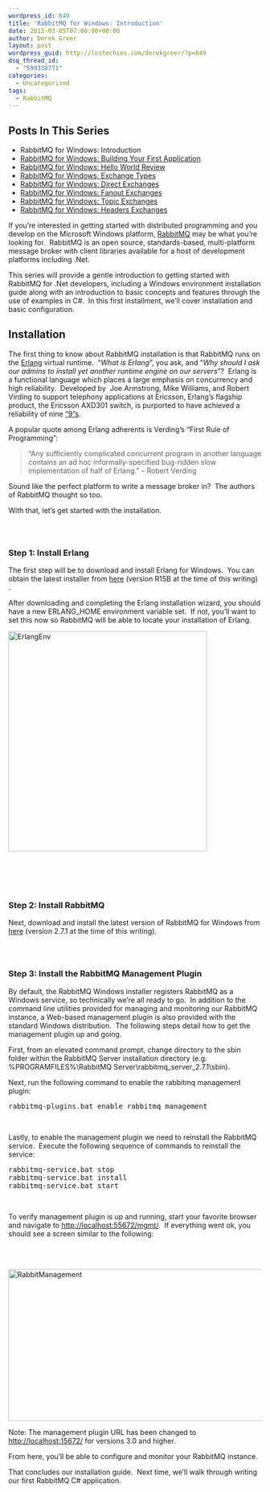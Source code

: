 ```yaml
---
wordpress_id: 649
title: 'RabbitMQ for Windows: Introduction'
date: 2012-03-05T07:00:00+00:00
author: Derek Greer
layout: post
wordpress_guid: http://lostechies.com/derekgreer/?p=649
dsq_thread_id:
  - "599330771"
categories:
  - Uncategorized
tags:
  - RabbitMQ
---
```

## Posts In This Series

<div>
  <ul>
    <li>
      RabbitMQ for Windows: Introduction
    </li>
    <li>
      <a href="https://lostechies.com/derekgreer/2012/03/07/rabbitmq-for-windows-building-your-first-application/">RabbitMQ for Windows: Building Your First Application</a>
    </li>
    <li>
      <a href="https://lostechies.com/derekgreer/2012/03/18/rabbitmq-for-windows-hello-world-review/">RabbitMQ for Windows: Hello World Review</a>
    </li>
    <li>
      <a href="https://lostechies.com/derekgreer/2012/03/28/rabbitmq-for-windows-exchange-types/">RabbitMQ for Windows: Exchange Types</a>
    </li>
    <li>
      <a href="https://lostechies.com/derekgreer/2012/04/02/rabbitmq-for-windows-direct-exchanges/">RabbitMQ for Windows: Direct Exchanges</a>
    </li>
    <li>
      <a href="https://lostechies.com/derekgreer/2012/05/16/rabbitmq-for-windows-fanout-exchanges/">RabbitMQ for Windows: Fanout Exchanges</a>
    </li>
    <li>
      <a href="https://lostechies.com/derekgreer/2012/05/18/rabbitmq-for-windows-topic-exchanges/">RabbitMQ for Windows: Topic Exchanges</a>
    </li>
    <li>
      <a href="https://lostechies.com/derekgreer/2012/05/29/rabbitmq-for-windows-headers-exchanges/">RabbitMQ for Windows: Headers Exchanges</a>
    </li>
  </ul>
</div>

If you’re interested in getting started with distributed programming and you develop on the Microsoft Windows platform, <a href="http://www.rabbitmq.com" target="_blank">RabbitMQ</a> may be what you’re looking for.&nbsp; RabbitMQ is an open source, standards-based, multi-platform message broker with client libraries available for a host of development platforms including .Net.&nbsp;&nbsp; 

This series will provide a gentle introduction to getting started with RabbitMQ for .Net developers, including a Windows environment installation guide along with an introduction to basic concepts and features through the use of examples in C#.&nbsp; In this first installment, we’ll cover installation and basic configuration. 

## Installation 

The first thing to know about RabbitMQ installation is that RabbitMQ runs on the [Erlang](http://en.wikipedia.org/wiki/Erlang_(programming_language)) virtual runtime.&nbsp; “_What is Erlang_”, you ask, and “_Why should I ask our admins to install yet another runtime engine on our servers_”?&nbsp; Erlang is a functional language which places a large emphasis on concurrency and high reliability.&nbsp; Developed by&nbsp; Joe Armstrong, Mike Williams, and Robert Virding to support telephony applications at Ericsson, Erlang’s flagship product, the Ericsson AXD301 switch, is purported to have achieved a reliability of nine [&#8220;9&#8221;s](http://en.wikipedia.org/wiki/Nines_(engineering)). 

A popular quote among Erlang adherents is Verding’s “First Rule of Programming”: 

> “Any sufficiently complicated concurrent program in another language contains an ad hoc informally-specified bug-ridden slow implementation of half of Erlang.” &#8211; Robert Verding 

Sound like the perfect platform to write a message broker in?&nbsp; The authors of RabbitMQ thought so too. 

With that, let’s get started with the installation. 

### &nbsp;

### Step 1: Install Erlang

The first step will be to download and install Erlang for Windows.&nbsp; You can obtain the latest installer from [here](http://www.erlang.org/download.html) (version R15B at the time of this writing) . 

After downloading and completing the Erlang installation wizard, you should have a new ERLANG_HOME environment variable set.&nbsp; If not, you’ll want to set this now so RabbitMQ will be able to locate your installation of Erlang. 

[<img style="background-image: none; border-bottom: 0px; border-left: 0px; padding-left: 0px; padding-right: 0px; display: inline; border-top: 0px; border-right: 0px; padding-top: 0px" title="ErlangEnv" border="0" alt="ErlangEnv" src="https://lostechies.com/content/derekgreer/uploads/2012/03/ErlangEnv_thumb.png" width="395" height="438" />](https://lostechies.com/content/derekgreer/uploads/2012/03/ErlangEnv.png) 

&nbsp; 

### &nbsp;

### Step 2: Install RabbitMQ

Next, download and install the latest version of RabbitMQ for Windows from [here](http://www.rabbitmq.com/download.html) (version 2.7.1 at the time of this writing). 

### &nbsp;

### Step 3: Install the RabbitMQ Management Plugin 

By default, the RabbitMQ Windows installer registers RabbitMQ as a Windows service, so technically we’re all ready to go.&nbsp; In addition to the command line utilities provided for managing and monitoring our RabbitMQ instance, a Web-based management plugin is also provided with the standard Windows distribution.&nbsp; The following steps detail how to get the management plugin up and going. 

First, from an elevated command prompt, change directory to the sbin folder within the RabbitMQ Server installation directory (e.g. %PROGRAMFILES%\RabbitMQ Server\rabbitmq\_server\_2.7.1\sbin\). 

Next, run the following command to enable the rabbitmq management plugin: 

<pre class="prettyprint">rabbitmq-plugins.bat enable rabbitmq_management 
</pre>

&nbsp; 

Lastly, to enable the management plugin we need to reinstall the RabbitMQ service.&nbsp; Execute the following sequence of commands to reinstall the service: 

<pre class="prettyprint">rabbitmq-service.bat stop 
rabbitmq-service.bat install 
rabbitmq-service.bat start 
</pre>

&nbsp; 

To verify management plugin is up and running, start your favorite browser and navigate to <http://localhost:55672/mgmt/>.&nbsp; If everything went ok, you should see a screen similar to the following: 

&nbsp; 

&nbsp;[<img style="background-image: none; border-bottom: 0px; border-left: 0px; padding-left: 0px; padding-right: 0px; display: inline; border-top: 0px; border-right: 0px; padding-top: 0px" title="RabbitManagement" border="0" alt="RabbitManagement" src="https://lostechies.com/content/derekgreer/uploads/2012/03/RabbitManagement_thumb.png" width="640" height="302" />](https://lostechies.com/content/derekgreer/uploads/2012/03/RabbitManagement.png)

Note: The management plugin URL has been changed to <http://localhost:15672/> for versions 3.0 and higher.

From here, you’ll be able to configure and monitor your RabbitMQ instance. 

That concludes our installation guide.&nbsp; Next time, we’ll walk through writing our first RabbitMQ C# application.
  
</b>
